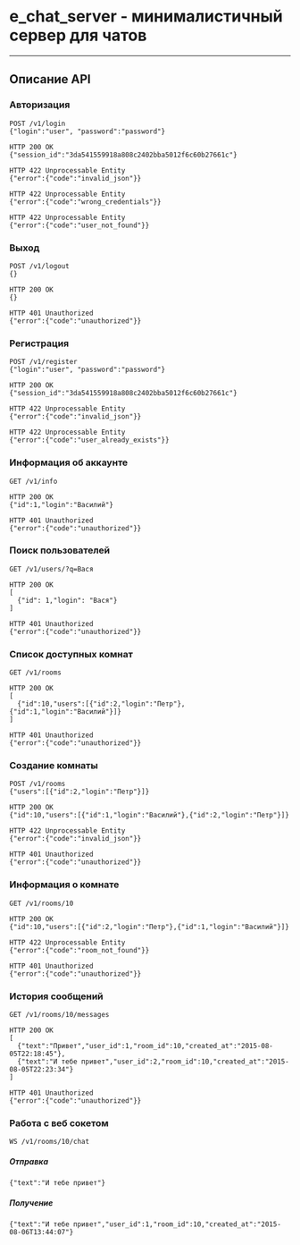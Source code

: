 # e_chat_server - минималистичный сервер для чатов
---
## Описание API
### Авторизация
```
POST /v1/login
{"login":"user", "password":"password"}
```
```
HTTP 200 OK
{"session_id":"3da541559918a808c2402bba5012f6c60b27661c"}
```
```
HTTP 422 Unprocessable Entity
{"error":{"code":"invalid_json"}}
```
```
HTTP 422 Unprocessable Entity
{"error":{"code":"wrong_credentials"}}
```
```
HTTP 422 Unprocessable Entity
{"error":{"code":"user_not_found"}}
```
### Выход
```
POST /v1/logout
{}
```
```
HTTP 200 OK
{}
```
```
HTTP 401 Unauthorized
{"error":{"code":"unauthorized"}}
```
### Регистрация
```
POST /v1/register
{"login":"user", "password":"password"}
```
```
HTTP 200 OK
{"session_id":"3da541559918a808c2402bba5012f6c60b27661c"}
```
```
HTTP 422 Unprocessable Entity
{"error":{"code":"invalid_json"}}
```
```
HTTP 422 Unprocessable Entity
{"error":{"code":"user_already_exists"}}
```
### Информация об аккаунте
```
GET /v1/info
```
```
HTTP 200 OK
{"id":1,"login":"Василий"}
```
```
HTTP 401 Unauthorized
{"error":{"code":"unauthorized"}}
```
### Поиск пользователей
```
GET /v1/users/?q=Вася
```
```
HTTP 200 OK
[
  {"id": 1,"login": "Вася"}
]
```
```
HTTP 401 Unauthorized
{"error":{"code":"unauthorized"}}
```
### Список доступных комнат
```
GET /v1/rooms
```
```
HTTP 200 OK
[
  {"id":10,"users":[{"id":2,"login":"Петр"},{"id":1,"login":"Василий"}]}
]
```
```
HTTP 401 Unauthorized
{"error":{"code":"unauthorized"}}
```
### Создание комнаты
```
POST /v1/rooms
{"users":[{"id":2,"login":"Петр"}]}
```
```
HTTP 200 OK
{"id":10,"users":[{"id":1,"login":"Василий"},{"id":2,"login":"Петр"}]}
```
```
HTTP 422 Unprocessable Entity
{"error":{"code":"invalid_json"}}
```
```
HTTP 401 Unauthorized
{"error":{"code":"unauthorized"}}
```
### Информация о комнате
```
GET /v1/rooms/10
```
```
HTTP 200 OK
{"id":10,"users":[{"id":2,"login":"Петр"},{"id":1,"login":"Василий"}]}
```
```
HTTP 422 Unprocessable Entity
{"error":{"code":"room_not_found"}}
```
```
HTTP 401 Unauthorized
{"error":{"code":"unauthorized"}}
```
### История сообщений
```
GET /v1/rooms/10/messages
```
```
HTTP 200 OK
[
  {"text":"Привет","user_id":1,"room_id":10,"created_at":"2015-08-05T22:18:45"},
  {"text":"И тебе привет","user_id":2,"room_id":10,"created_at":"2015-08-05T22:23:34"}
]
```
```
HTTP 401 Unauthorized
{"error":{"code":"unauthorized"}}
```
### Работа с веб сокетом
```
WS /v1/rooms/10/chat
```
##### Отправка
```
{"text":"И тебе привет"}
```
##### Получение
```
{"text":"И тебе привет","user_id":1,"room_id":10,"created_at":"2015-08-06T13:44:07"}
```

